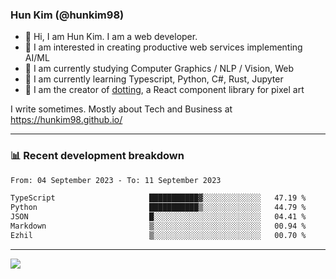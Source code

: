 ### Hun Kim (@hunkim98)

- 👋 Hi, I am Hun Kim. I am a web developer. 
- 🤔 I am interested in creating productive web services implementing AI/ML
- 🔭 I am currently studying Computer Graphics / NLP / Vision, Web 
- 🌱 I am currently learning Typescript, Python, C#, Rust, Jupyter
- 🎨 I am the creator of [dotting](hunkim98.github.io/dotting), a React component library for pixel art

I write sometimes. Mostly about Tech and Business at https://hunkim98.github.io/

---
### 📊 Recent development breakdown
<!--START_SECTION:waka-->

```txt
From: 04 September 2023 - To: 11 September 2023

TypeScript                     ███████████▓░░░░░░░░░░░░░   47.19 %
Python                         ███████████▒░░░░░░░░░░░░░   44.79 %
JSON                           █░░░░░░░░░░░░░░░░░░░░░░░░   04.41 %
Markdown                       ▒░░░░░░░░░░░░░░░░░░░░░░░░   00.94 %
Ezhil                          ▒░░░░░░░░░░░░░░░░░░░░░░░░   00.70 %
```

<!--END_SECTION:waka-->
---

<!-- <div align='center'> -->
  <img align="center" src="https://github-readme-stats.vercel.app/api?username=hunkim98&theme=dark&show_icons=true"/>
<!-- </div> -->
<!--
**hunkim98/hunkim98** is a ✨ _special_ ✨ repository because its `README.md` (this file) appears on your GitHub profile.

Here are some ideas to get you started:

- 🔭 I’m currently working on ...
- 🌱 I’m currently learning ...
- 👯 I’m looking to collaborate on ...
- 🤔 I’m looking for help with ...
- 💬 Ask me about ...
- 📫 How to reach me: ...
- 😄 Pronouns: ...
- ⚡ Fun fact: ...
-->
